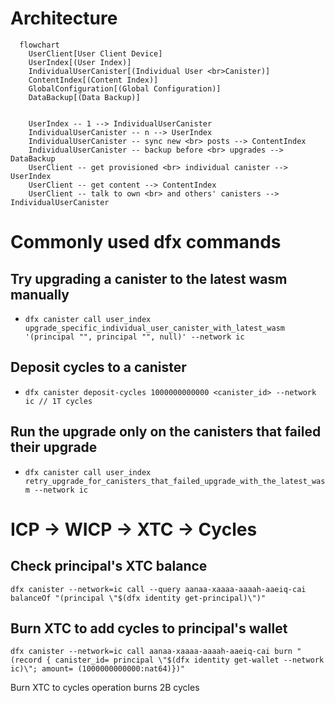 # Architecture

```mermaid
  flowchart
    UserClient[User Client Device]
    UserIndex[(User Index)]
    IndividualUserCanister[(Individual User <br>Canister)]
    ContentIndex[(Content Index)]
    GlobalConfiguration[(Global Configuration)]
    DataBackup[(Data Backup)]


    UserIndex -- 1 --> IndividualUserCanister
    IndividualUserCanister -- n --> UserIndex
    IndividualUserCanister -- sync new <br> posts --> ContentIndex
    IndividualUserCanister -- backup before <br> upgrades --> DataBackup
    UserClient -- get provisioned <br> individual canister --> UserIndex
    UserClient -- get content --> ContentIndex
    UserClient -- talk to own <br> and others' canisters --> IndividualUserCanister
```

# Commonly used dfx commands

## Try upgrading a canister to the latest wasm manually

- `dfx canister call user_index upgrade_specific_individual_user_canister_with_latest_wasm '(principal "", principal "", null)' --network ic`

## Deposit cycles to a canister

- `dfx canister deposit-cycles 1000000000000 <canister_id> --network ic // 1T cycles`

## Run the upgrade only on the canisters that failed their upgrade

- `dfx canister call user_index retry_upgrade_for_canisters_that_failed_upgrade_with_the_latest_wasm --network ic`

# ICP -> WICP -> XTC -> Cycles

## Check principal's XTC balance

`dfx canister --network=ic call --query aanaa-xaaaa-aaaah-aaeiq-cai balanceOf "(principal \"$(dfx identity get-principal)\")"`

## Burn XTC to add cycles to principal's wallet

`dfx canister --network=ic call aanaa-xaaaa-aaaah-aaeiq-cai burn "(record { canister_id= principal \"$(dfx identity get-wallet --network ic)\"; amount= (1000000000000:nat64)})"`

Burn XTC to cycles operation burns 2B cycles
